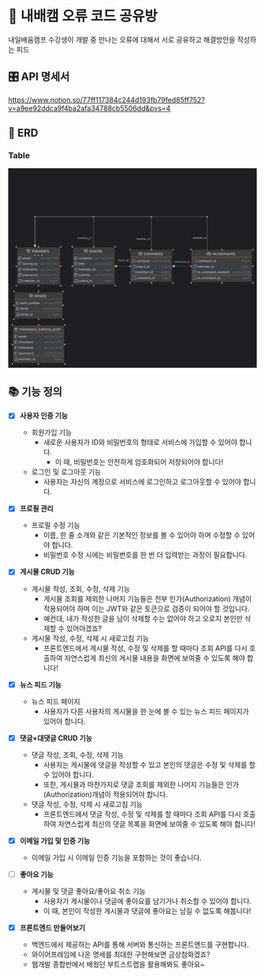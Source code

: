 # 📅 내배캠 오류 코드 공유방

내일배움캠프 수강생이 개발 중 만나는 오류에 대해서 서로 공유하고 해결방안을 작성하는 피드

## 🎛️ API 명세서
https://www.notion.so/77ff117384c244d193fb79fed85ff752?v=a9ee92ddca9f4ba2afa34788cb5506dd&pvs=4

## 🔐 ERD
### **Table**
![img_1.png](DBDiagram.png)

## 📚 기능 정의

- [x]  **사용자 인증 기능**
    - 회원가입 기능
        - 새로운 사용자가 ID와 비밀번호의 형태로 서비스에 가입할 수 있어야 합니다.
            - 이 때, 비밀번호는 안전하게 암호화되어 저장되어야 합니다!
    - 로그인 및 로그아웃 기능
        - 사용자는 자신의 계정으로 서비스에 로그인하고 로그아웃할 수 있어야 합니다.

- [x]  **프로필 관리**
    - 프로필 수정 기능
        - 이름, 한 줄 소개와 같은 기본적인 정보를 볼 수 있어야 하며 수정할 수 있어야 합니다.
        - 비밀번호 수정 시에는 비밀번호를 한 번 더 입력받는 과정이 필요합니다.

- [x]  **게시물 CRUD 기능**
    - 게시물 작성, 조회, 수정, 삭제 기능
        - 게시물 조회를 제외한 나머지 기능들은 전부 인가(Authorization) 개념이 적용되어야 하며 이는 JWT와 같은 토큰으로 검증이 되어야 할 것입니다.
        - 예컨대, 내가 작성한 글을 남이 삭제할 수는 없어야 하고 오로지 본인만 삭제할 수 있어야겠죠?
    - 게시물 작성, 수정, 삭제 시 새로고침 기능
        - 프론트엔드에서 게시물 작성, 수정 및 삭제를 할 때마다 조회 API를 다시 호출하여 자연스럽게 최신의 게시물 내용을 화면에 보여줄 수 있도록 해야 합니다!

- [x]  **뉴스 피드 기능**
    - 뉴스 피드 페이지
        - 사용자가 다른 사용자의 게시물을 한 눈에 볼 수 있는 뉴스 피드 페이지가 있어야 합니다.


- [x]  **댓글+대댓글 CRUD 기능**
    - 댓글 작성, 조회, 수정, 삭제 기능
        - 사용자는 게시물에 댓글을 작성할 수 있고 본인의 댓글은 수정 및 삭제를 할 수 있어야 합니다.
        - 또한, 게시물과 마찬가지로 댓글 조회를 제외한 나머지 기능들은 인가(Authorization)개념이 적용되어야 합니다.
    - 댓글 작성, 수정, 삭제 시 새로고침 기능
        - 프론트엔드에서 댓글 작성, 수정 및 삭제를 할 때마다 조회 API를 다시 호출하여 자연스럽게 최신의 댓글 목록을 화면에 보여줄 수 있도록 해야 합니다!

- [x]  **이메일 가입 및 인증 기능**
    - 이메일 가입 시 이메일 인증 기능을 포함하는 것이 좋습니다.

- [ ]  **좋아요 기능**
    - 게시물 및 댓글 좋아요/좋아요 취소 기능
        - 사용자가 게시물이나 댓글에 좋아요를 남기거나 취소할 수 있어야 합니다.
        - 이 때, 본인이 작성한 게시물과 댓글에 좋아요는 남길 수 없도록 해봅니다!

- [x]  **프론트엔드 만들어보기**
    - 백엔드에서 제공하는 API를 통해 서버와 통신하는 프론트엔드를 구현합니다.
    - 와이어프레임에 나온 명세를 최대한 구현해보면 금상첨화겠죠?
    - 웹개발 종합반에서 배웠던 부트스트랩을 활용해봐도 좋아요~
